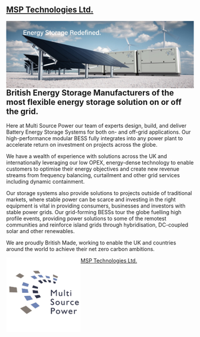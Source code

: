 ## [MSP Technologies Ltd.](https://www.multisourcepower.com/)

<img align="right" src="https://github.com/MSP-Technologies-Ltd/.github/blob/main/profile/MSP%20Technologies.jpg" alt="MSP Battery Storage Systems on white gravel with solar panels and wind turbines around them.">

## British Energy Storage Manufacturers of the most flexible energy storage solution on or off the grid.

Here at Multi Source Power our team of experts design, build, and deliver Battery Energy Storage Systems for both on- and off-grid applications. Our high-performance modular BESS fully integrates into any power plant to accelerate return on investment on projects across the globe. 

We have a wealth of experience with solutions across the UK and internationally leveraging our low OPEX, energy-dense technology to enable customers to optimise their energy objectives and create new revenue streams from frequency balancing, curtailment and other grid services including dynamic containment. 

Our storage systems also provide solutions to projects outside of traditional markets, where stable power can be scarce and investing in the right equipment is vital in providing consumers, businesses and investors with stable power grids. Our grid-forming BESSs tour the globe fuelling high profile events, providing power solutions to some of the remotest communities and reinforce island grids through hybridisation, DC-coupled solar and other renewables.

We are proudly British Made, working to enable the UK and countries around the world to achieve their net zero carbon ambitions. 


<img align="left" src="https://github.com/MSP-Technologies-Ltd/.github/blob/main/profile/MSP logo JPG square.jpg" width = "200px" height = "200px" alt="MSP Battery Storage Systems logo - grey and blue squeare half surrounding the words Multi Source Power.">[MSP Technologies Ltd.](https://www.multisourcepower.com/)

